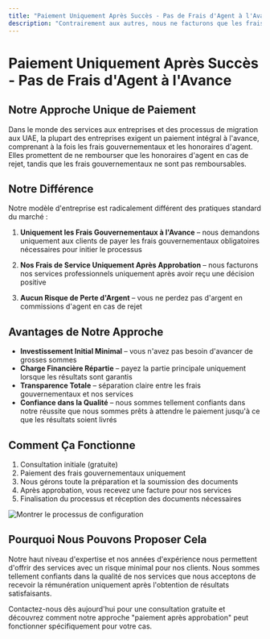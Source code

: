 ```yaml
---
title: "Paiement Uniquement Après Succès - Pas de Frais d'Agent à l'Avance"
description: "Contrairement aux autres, nous ne facturons que les frais gouvernementaux à l'avance et nos frais de service après approbation. Sans risque, totalement transparent, avec résultats garantis."
---
```


# Paiement Uniquement Après Succès - Pas de Frais d'Agent à l'Avance

## Notre Approche Unique de Paiement

Dans le monde des services aux entreprises et des processus de migration aux UAE, la plupart des entreprises exigent un paiement intégral à l'avance, comprenant à la fois les frais gouvernementaux et les honoraires d'agent. Elles promettent de ne rembourser que les honoraires d'agent en cas de rejet, tandis que les frais gouvernementaux ne sont pas remboursables.

## Notre Différence

Notre modèle d'entreprise est radicalement différent des pratiques standard du marché :

1. **Uniquement les Frais Gouvernementaux à l'Avance** – nous demandons uniquement aux clients de payer les frais gouvernementaux obligatoires nécessaires pour initier le processus
2. **Nos Frais de Service Uniquement Après Approbation** – nous facturons nos services professionnels uniquement après avoir reçu une décision positive

3. **Aucun Risque de Perte d'Argent** – vous ne perdez pas d'argent en commissions d'agent en cas de rejet

## Avantages de Notre Approche

- **Investissement Initial Minimal** – vous n'avez pas besoin d'avancer de grosses sommes
- **Charge Financière Répartie** – payez la partie principale uniquement lorsque les résultats sont garantis
- **Transparence Totale** – séparation claire entre les frais gouvernementaux et nos services
- **Confiance dans la Qualité** – nous sommes tellement confiants dans notre réussite que nous sommes prêts à attendre le paiement jusqu'à ce que les résultats soient livrés

## Comment Ça Fonctionne

1. Consultation initiale (gratuite)
2. Paiement des frais gouvernementaux uniquement
3. Nous gérons toute la préparation et la soumission des documents
4. Après approbation, vous recevez une facture pour nos services
5. Finalisation du processus et réception des documents nécessaires

![Montrer le processus de configuration](/img/post-payment-process.svg)

## Pourquoi Nous Pouvons Proposer Cela

Notre haut niveau d'expertise et nos années d'expérience nous permettent d'offrir des services avec un risque minimal pour nos clients. Nous sommes tellement confiants dans la qualité de nos services que nous acceptons de recevoir la rémunération uniquement après l'obtention de résultats satisfaisants.

Contactez-nous dès aujourd'hui pour une consultation gratuite et découvrez comment notre approche "paiement après approbation" peut fonctionner spécifiquement pour votre cas.

